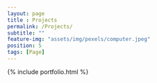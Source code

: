 ```yaml
--- 
layout: page
title : Projects
permalink: /Projects/
subtitle: "" 
feature-img: "assets/img/pexels/computer.jpeg"
position: 5
tags: [Page]
---
```


{% include portfolio.html %}

